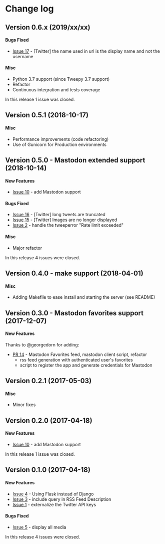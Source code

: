 # Change log

## Version 0.6.x  (2019/xx/xx)

#### Bugs Fixed

* [Issue 17](https://github.com/SamR1/python-twootfeed/issues/17) - [Twitter] the name used in url is the display name and not the username

#### Misc
* Python 3.7 support (since Tweepy 3.7 support)
* Refactor
* Continuous integration and tests coverage

In this release 1 issue was closed.


## Version 0.5.1 (2018-10-17)

#### Misc
* Performance improvements (code refactoring)
* Use of Gunicorn for Production environments


## Version 0.5.0 - Mastodon extended support (2018-10-14)

#### New Features

* [Issue 10](https://github.com/SamR1/python-twootfeed/issues/10) - add Mastodon support

#### Bugs Fixed
* [Issue 16](https://github.com/SamR1/python-twootfeed/issues/16) - [Twitter] long tweets are truncated
* [Issue 15](https://github.com/SamR1/python-twootfeed/issues/15) - [Twitter] Images are no longer displayed
* [Issue 2](https://github.com/SamR1/python-twootfeed/issues/2) - handle the tweeperror "Rate limit exceeded"

#### Misc
* Major refactor

In this release 4 issues were closed.

  
## Version 0.4.0 - make support (2018-04-01)

#### Misc
* Adding Makefile to ease install and starting the server (see README)


## Version 0.3.0 - Mastodon favorites support (2017-12-07)

#### New Features
Thanks to @georgedorn for adding:
* [PR 14](https://github.com/SamR1/python-twootfeed/pull/14) - Mastodon Favorites feed, mastodon client script, refactor
  * rss feed generation with authenticated user's favorites
  * script to register the app and generate credentials for Mastodon


## Version 0.2.1 (2017-05-03)

#### Misc
* Minor fixes


## Version 0.2.0 (2017-04-18)

#### New Features
* [Issue 10](https://github.com/SamR1/python-twootfeed/issues/10) - add Mastodon support

In this release 1 issue was closed.


## Version 0.1.0 (2017-04-18)

#### New Features
* [Issue 4](https://github.com/SamR1/python-twootfeed/issues/4) - Using Flask instead of Django
* [Issue 3](https://github.com/SamR1/python-twootfeed/issues/3) - include query in RSS Feed Description
* [Issue 1](https://github.com/SamR1/python-twootfeed/issues/1) - externalize the Twitter API keys

#### Bugs Fixed
* [Issue 5](https://github.com/SamR1/python-twootfeed/issues/5) - display all media

In this release 4 issues were closed.
